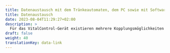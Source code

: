 ```yaml
---
title: Datenaustausch mit dem Tränkeautomaten, dem PC sowie mit Softwarelösungen von Drittfirmen
title: Datenaustausch
date: 2023-08-04T11:29:27+02:00
description: >
  Für das VitalControl-Gerät existieren mehrere Kopplungsmöglichkeiten für den effizienten Datenaustausch mit anderen Hard- und Softwarelösungen.
draft: false
weight: 40
translationKey: data-link
---
```

